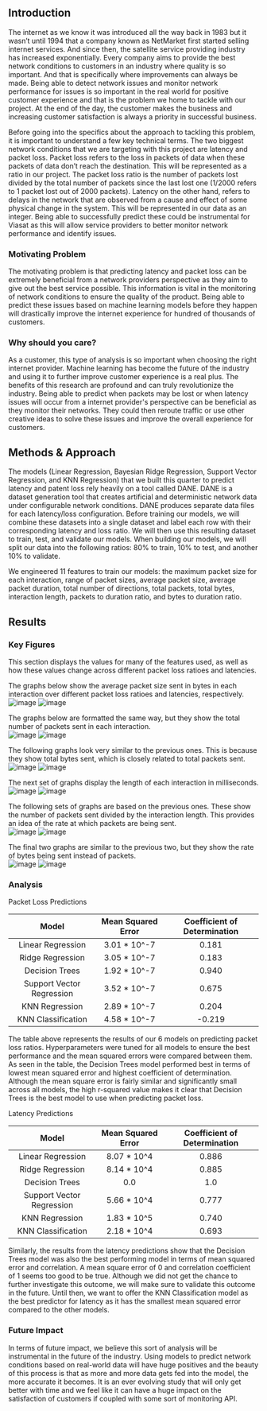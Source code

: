 ## Introduction

The internet as we know it was introduced all the way back in 1983 but it wasn’t until 1994 that a company known as NetMarket first started selling internet services. And since then, the satellite service providing industry has increased exponentially. Every company aims to provide the best network conditions to customers in an industry where quality is so important. And that is specifically where improvements can always be made. Being able to detect network issues and monitor network performance for issues is so important in the real world for positive customer experience and that is the problem we home to tackle with our project. At the end of the day, the customer makes the business and increasing customer satisfaction is always a priority in successful business. 

Before going into the specifics about the approach to tackling this problem, it is important to understand a few key technical terms. The two biggest network conditions that we are targeting with this project are latency and packet loss. Packet loss refers to the loss in packets of data when these packets of data don’t reach the destination. This will be represented as a ratio in our project. The packet loss ratio is the number of packets lost divided by the total number of packets since the last lost one (1/2000 refers to 1 packet lost out of 2000 packets). Latency on the other hand, refers to delays in the network that are observed from a cause and effect of some physical change in the system. This will be represented in our data as an integer. Being able to successfully predict these could be instrumental for Viasat as this will allow service providers to better monitor network performance and identify issues.

### Motivating Problem

The motivating problem is that predicting latency and packet loss can be extremely beneficial from a network providers perspective as they aim to give out the best service possible. This information is vital in the monitoring of network conditions to ensure the quality of the product. Being able to predict these issues based on machine learning models before they happen will drastically improve the internet experience for hundred of thousands of customers.

### Why should you care?

As a customer, this type of analysis is so important when choosing the right internet provider. Machine learning has become the future of the industry and using it to further improve customer experience is a real plus. The benefits of this research are profound and can truly revolutionize the industry. Being able to predict when packets may be lost or when latency issues will occur from a internet provider's perspective can be beneficial as they monitor their networks. They could then reroute traffic or use other creative ideas to solve these issues and improve the overall experience for customers.

## Methods & Approach

The models (Linear Regression, Bayesian Ridge Regression, Support Vector Regression, and KNN Regression) that we built this quarter to predict latency and patent loss rely heavily on a tool called DANE. DANE is a dataset generation tool that creates artificial and deterministic network data under configurable network conditions. DANE produces separate data files for each latency/loss configuration. Before training our models, we will combine these datasets into a single dataset and label each row with their corresponding latency and loss ratio. We will then use this resulting dataset to train, test, and validate our models. When building our models, we will split our data into the following ratios: 80% to train, 10% to test, and another 10% to validate.

We engineered 11 features to train our models: the maximum packet size for each interaction, range of packet sizes, average packet size, average packet duration, total number of directions, total packets, total bytes, interaction length, packets to duration ratio, and bytes to duration ratio.

## Results

### Key Figures

This section displays the values for many of the features used, as well as how these values change across different packet loss ratioes and latencies. 

The graphs below show the average packet size sent in bytes in each interaction over different packet loss ratioes and latencies, respectively.  
![image](https://user-images.githubusercontent.com/43732347/156982499-e7b05a5f-d0fd-4f27-bfd7-98c842b5ec38.png) 
![image](https://user-images.githubusercontent.com/43732347/156982524-4d66fbd9-ca16-4225-b6bd-6096da2bceee.png)  

The graphs below are formatted the same way, but they show the total number of packets sent in each interaction.  
![image](https://user-images.githubusercontent.com/43732347/156983311-995f88bb-422c-463d-9936-9dbfe2567fac.png) 
![image](https://user-images.githubusercontent.com/43732347/156983329-a8af73ad-94da-43a6-ad61-cf540c1ea92d.png)  

The following graphs look very similar to the previous ones. This is because they show total bytes sent, which is closely related to total packets sent.  
![image](https://user-images.githubusercontent.com/43732347/156983444-1530c624-174c-4c7e-8c17-680496aae748.png) 
![image](https://user-images.githubusercontent.com/43732347/156983462-b77ff683-a4df-4b31-b60d-1fb868f65d39.png)  

The next set of graphs display the length of each interaction in milliseconds.  
![image](https://user-images.githubusercontent.com/43732347/156983546-9c346158-b17c-4a80-8cff-7fb2b795cb9f.png) 
![image](https://user-images.githubusercontent.com/43732347/156983562-a6f11b03-aa91-435e-9c02-fd41a354eee4.png)  

The following sets of graphs are based on the previous ones. These show the number of packets sent divided by the interaction length. This provides an idea of the rate at which packets are being sent.  
![image](https://user-images.githubusercontent.com/43732347/156983745-7ca462e5-d684-47b8-bdba-b61567f2bc5f.png) 
![image](https://user-images.githubusercontent.com/43732347/156983761-4a2ace78-0c18-4750-967c-b6d95cac9b41.png)  

The final two graphs are similar to the previous two, but they show the rate of bytes being sent instead of packets.  
![image](https://user-images.githubusercontent.com/43732347/156983835-b705362e-2f02-4950-8a3c-a2cb7de61e9e.png) 
![image](https://user-images.githubusercontent.com/43732347/156983848-2924ba38-f557-43e3-b7d8-1b17236823b3.png)  


### Analysis

Packet Loss Predictions
 
|Model|Mean Squared Error|Coefficient of Determination|
| :----: | :----: | :----: |
|Linear Regression|3.01 * 10^-7|0.181|
|Ridge Regression|3.05 * 10^-7|0.183|
|Decision Trees|1.92 * 10^-7|0.940|
|Support Vector Regression|3.52 * 10^-7|0.675|
|KNN Regression|2.89 * 10^-7|0.204|
|KNN Classification|4.58 * 10^-7|-0.219|

 
The table above represents the results of our 6 models on predicting packet loss ratios. Hyperparameters were tuned for all models to ensure the best performance and the mean squared errors were compared between them. As seen in the table, the Decision Trees model performed best in terms of lowest mean squared error and highest coefficient of determination. Although the mean square error is fairly similar and significantly small across all models, the high r-squared value makes it clear that Decision Trees is the best model to use when predicting packet loss. 

 
Latency Predictions
 
|Model|Mean Squared Error|Coefficient of Determination|
| :----: | :----: | :----: |
|Linear Regression|8.07 * 10^4|0.886|
|Ridge Regression|8.14 * 10^4|0.885|
|Decision Trees|0.0|1.0|
|Support Vector Regression|5.66 * 10^4|0.777|
|KNN Regression|1.83 * 10^5|0.740|
|KNN Classification|2.18 * 10^4|0.693|

 
Similarly, the results from the latency predictions show that the Decision Trees model was also the best performing model in terms of mean squared error and correlation. A mean square	error of 0 and correlation coefficient of 1 seems too good to be true. Although we did not get the chance to further investigate this outcome, we will make sure to validate this outcome in the future. Until then, we want to offer the KNN Classification model as the best predictor for latency as it has the smallest mean squared error compared to the other models.


### Future Impact

In terms of future impact, we believe this sort of analysis will be instrumental in the future of the industry. Using models to predict network conditions based on real-world data will have huge positives and the beauty of this process is that as more and more data gets fed into the model, the more accurate it becomes. It is an ever evolving study that will only get better with time and we feel like it can have a huge impact on the satisfaction of customers if coupled with some sort of monitoring API.
